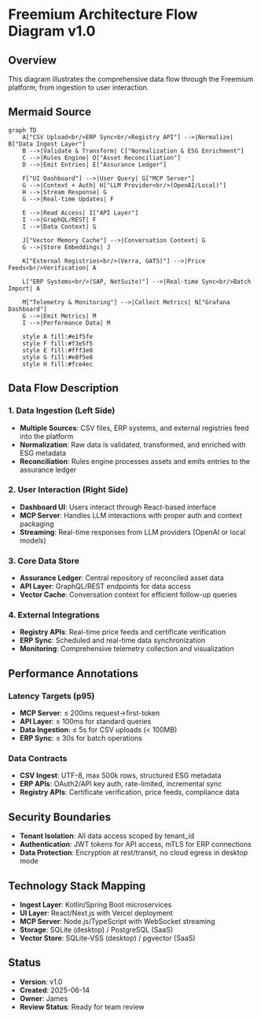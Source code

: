 # Freemium Architecture Flow Diagram v1.0

## Overview
This diagram illustrates the comprehensive data flow through the Freemium platform, from ingestion to user interaction.

## Mermaid Source

```mermaid
graph TD
    A["CSV Upload<br/>ERP Sync<br/>Registry API"] -->|Normalize| B["Data Ingest Layer"]
    B -->|Validate & Transform| C["Normalization & ESG Enrichment"]
    C -->|Rules Engine| D["Asset Reconciliation"]
    D -->|Emit Entries| E["Assurance Ledger"]
    
    F["UI Dashboard"] -->|User Query| G["MCP Server"]
    G -->|Context + Auth| H["LLM Provider<br/>(OpenAI/Local)"]
    H -->|Stream Response| G
    G -->|Real-time Updates| F
    
    E -->|Read Access| I["API Layer"]
    I -->|GraphQL/REST| F
    I -->|Data Context| G
    
    J["Vector Memory Cache"] -->|Conversation Context| G
    G -->|Store Embeddings| J
    
    K["External Registries<br/>(Verra, GATS)"] -->|Price Feeds<br/>Verification| A
    
    L["ERP Systems<br/>(SAP, NetSuite)"] -->|Real-time Sync<br/>Batch Import| A
    
    M["Telemetry & Monitoring"] -->|Collect Metrics| N["Grafana Dashboard"]
    G -->|Emit Metrics| M
    I -->|Performance Data| M
    
    style A fill:#e1f5fe
    style F fill:#f3e5f5
    style E fill:#fff3e0
    style G fill:#e8f5e8
    style H fill:#fce4ec
```

## Data Flow Description

### 1. Data Ingestion (Left Side)
- **Multiple Sources**: CSV files, ERP systems, and external registries feed into the platform
- **Normalization**: Raw data is validated, transformed, and enriched with ESG metadata
- **Reconciliation**: Rules engine processes assets and emits entries to the assurance ledger

### 2. User Interaction (Right Side)  
- **Dashboard UI**: Users interact through React-based interface
- **MCP Server**: Handles LLM interactions with proper auth and context packaging
- **Streaming**: Real-time responses from LLM providers (OpenAI or local models)

### 3. Core Data Store
- **Assurance Ledger**: Central repository of reconciled asset data
- **API Layer**: GraphQL/REST endpoints for data access
- **Vector Cache**: Conversation context for efficient follow-up queries

### 4. External Integrations
- **Registry APIs**: Real-time price feeds and certificate verification
- **ERP Sync**: Scheduled and real-time data synchronization
- **Monitoring**: Comprehensive telemetry collection and visualization

## Performance Annotations

### Latency Targets (p95)
- **MCP Server**: ≤ 200ms request→first-token
- **API Layer**: ≤ 100ms for standard queries
- **Data Ingestion**: ≤ 5s for CSV uploads (< 100MB)
- **ERP Sync**: ≤ 30s for batch operations

### Data Contracts
- **CSV Ingest**: UTF-8, max 500k rows, structured ESG metadata
- **ERP APIs**: OAuth2/API key auth, rate-limited, incremental sync
- **Registry APIs**: Certificate verification, price feeds, compliance data

## Security Boundaries
- **Tenant Isolation**: All data access scoped by tenant_id
- **Authentication**: JWT tokens for API access, mTLS for ERP connections
- **Data Protection**: Encryption at rest/transit, no cloud egress in desktop mode

## Technology Stack Mapping
- **Ingest Layer**: Kotlin/Spring Boot microservices
- **UI Layer**: React/Next.js with Vercel deployment
- **MCP Server**: Node.js/TypeScript with WebSocket streaming
- **Storage**: SQLite (desktop) / PostgreSQL (SaaS)
- **Vector Store**: SQLite-VSS (desktop) / pgvector (SaaS)

## Status
- **Version**: v1.0
- **Created**: 2025-06-14
- **Owner**: James
- **Review Status**: Ready for team review 